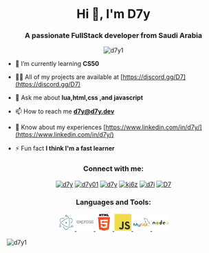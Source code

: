 <h1 align="center">Hi 👋, I'm D7y</h1>
<h3 align="center">A passionate FullStack developer from Saudi Arabia</h3>

<p align="center"> <img src="https://visitor-badge.laobi.icu/badge?page_id=D7y1.D7y1&right_color=darkred" alt="d7y1" /> </p>

- 🌱 I’m currently learning **CS50**

- 👨‍💻 All of my projects are available at [https://discord.gg/D7](https://discord.gg/D7)

- 💬 Ask me about **lua,html,css ,and javascript**

- 📫 How to reach me **d7y@d7y.dev**

- 📄 Know about my experiences [https://www.linkedin.com/in/d7y/](https://www.linkedin.com/in/d7y/)

- ⚡ Fun fact **I think I'm a fast learner**

<h3 align="center">Connect with me:</h3>
<p align="center">
<a href="https://dev.to/d7y" target="blank"><img align="center" src="https://raw.githubusercontent.com/rahuldkjain/github-profile-readme-generator/master/src/images/icons/Social/devto.svg" alt="d7y" height="30" width="40" /></a>
<a href="https://twitter.com/d7y01" target="blank"><img align="center" src="https://raw.githubusercontent.com/rahuldkjain/github-profile-readme-generator/master/src/images/icons/Social/twitter.svg" alt="d7y01" height="30" width="40" /></a>
<a href="https://linkedin.com/in/d7y" target="blank"><img align="center" src="https://raw.githubusercontent.com/rahuldkjain/github-profile-readme-generator/master/src/images/icons/Social/linked-in-alt.svg" alt="d7y" height="30" width="40" /></a>
<a href="https://instagram.com/kj6z" target="blank"><img align="center" src="https://raw.githubusercontent.com/rahuldkjain/github-profile-readme-generator/master/src/images/icons/Social/instagram.svg" alt="kj6z" height="30" width="40" /></a>
<a href="https://www.youtube.com/channel/UC7eBnj2Wq9vNx4nDTHVVShw" target="blank"><img align="center" src="https://raw.githubusercontent.com/rahuldkjain/github-profile-readme-generator/master/src/images/icons/Social/youtube.svg" alt="d7i" height="30" width="40" /></a>
<a href="https://discord.gg/D7" target="blank"><img align="center" src="https://raw.githubusercontent.com/rahuldkjain/github-profile-readme-generator/master/src/images/icons/Social/discord.svg" alt="D7" height="30" width="40" /></a>
</p>

<h3 align="center">Languages and Tools:</h3>
<p align="center"> <a href="https://www.electronjs.org" target="_blank" rel="noreferrer"> <img src="https://raw.githubusercontent.com/devicons/devicon/master/icons/electron/electron-original.svg" alt="electron" width="40" height="40"/> </a> <a href="https://expressjs.com" target="_blank" rel="noreferrer"> <img src="https://raw.githubusercontent.com/devicons/devicon/master/icons/express/express-original-wordmark.svg" alt="express" width="40" height="40"/> </a> <a href="https://www.w3.org/html/" target="_blank" rel="noreferrer"> <img src="https://raw.githubusercontent.com/devicons/devicon/master/icons/html5/html5-original-wordmark.svg" alt="html5" width="40" height="40"/> </a> <a href="https://developer.mozilla.org/en-US/docs/Web/JavaScript" target="_blank" rel="noreferrer"> <img src="https://raw.githubusercontent.com/devicons/devicon/master/icons/javascript/javascript-original.svg" alt="javascript" width="40" height="40"/> </a> <a href="https://www.mysql.com/" target="_blank" rel="noreferrer"> <img src="https://raw.githubusercontent.com/devicons/devicon/master/icons/mysql/mysql-original-wordmark.svg" alt="mysql" width="40" height="40"/> </a> <a href="https://nodejs.org" target="_blank" rel="noreferrer"> <img src="https://raw.githubusercontent.com/devicons/devicon/master/icons/nodejs/nodejs-original-wordmark.svg" alt="nodejs" width="40" height="40"/> </a> </p>

<p>&nbsp;<img align="center" src="https://github-readme-stats.vercel.app/api?username=d7y1&show_icons=true&theme=dark&title_color=970202&text_color=c0b9b9&hide_border=true&locale=en" alt="d7y1" /></p>
